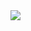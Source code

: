 <img src="https://cdn.discordapp.com/attachments/745492963609673741/847142315961221140/image0.jpg"/>
